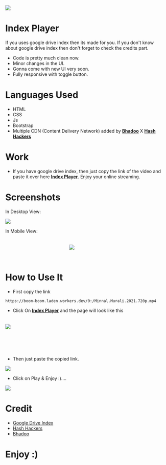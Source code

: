 <img src="images/base-octocat.svg">

# **Index Player**
If you uses google drive index then its made for you. If you don't know about google drive index then don't forget to check the credits part.

- Code is pretty much clean now.
- Minor changes in the UI.
- Gonna come with new UI very soon.
- Fully responsive with toggle button.

# **Languages Used**
- HTML
- CSS
- Js
- Bootstrap
- Multiple CDN (Content Delivery Network) added by <a href="https://twitter.com/ParveenBhadoo"><b>Bhadoo</b></a> X <a href="https://telegram.dog/HashHackers"><b>Hash Hackers</b></a>

# **Work**
- If you have google drive index, then just copy the link of the video and paste it over here <a href="https://vortx-player.netlify.app" target="_blank"> <b>Index Player</b></a>. Enjoy your online streaming.

# **Screenshots**
In Desktop View:

<img src="images/img.jpg">

In Mobile View:

<img src="images/img2.jpg" style="margin-top:20px; margin-bottom:30px;margin-left:200px;">

# **How to Use It**
- First copy the link 
```
https://boom-boom.laden.workers.dev/0:/Minnal.Murali.2021.720p.mp4
``` 

- Click On <a href="https://vortx-player.netlify.app"><b>Index Player</b></a> and the page will look like this



<img src="images/img.jpg" style="margin-top:20px; margin-bottom:70px;">

- Then just paste the copied link.


<img src="images/img3.jpg">


- Click on Play & Enjoy :)....

<img src="images/img4.jpg">

# **Credit**
- <a href="https://gitlab.com/GoogleDriveIndex/Google-Drive-Index"> Google Drive Index </a>
- <a href="https://telegram.dog/HashHackers"> Hash Hackers</a>
- <a href="https://twitter.com/ParveenBhadoo"> Bhadoo </a>


# **Enjoy :)**
